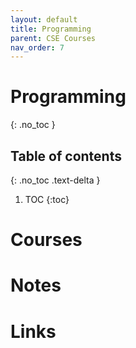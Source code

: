 ```yaml
---
layout: default
title: Programming
parent: CSE Courses
nav_order: 7
---
```


# Programming
{: .no_toc }

## Table of contents
{: .no_toc .text-delta }

1. TOC
{:toc}

# Courses

# Notes

# Links

